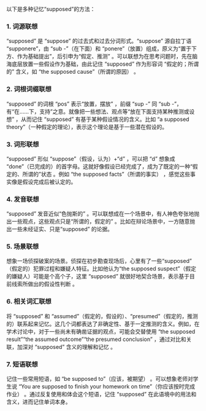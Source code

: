 以下是多种记忆“supposed”的方法：
### 1. 词源联想
“supposed” 是 “suppose” 的过去式和过去分词形式。“suppose” 源自拉丁语 “supponere”，由 “sub -”（在下面）和 “ponere”（放置）组成，原义为“置于下方、作为基础提出”，后引申为“假定、推测” 。可以联想为在思考问题时，先在脑海底层放置一些假设作为基础，由此记住 “supposed” 作为形容词 “假定的；所谓的” 含义，如 “the supposed cause”（所谓的原因） 。
### 2. 词根词缀联想
“supposed” 的词根 “pos” 表示“放置，摆放” ，前缀 “sup -” 同 “sub -”，有“在……下，支持”之意。就像把一些想法、观点等“放在下面支持某种推测或设想” ，从而记住 “supposed” 有基于某种假设情况的含义。比如 “a supposed theory”（一种假定的理论），表示这个理论是基于一些潜在假设的。 
### 3. 词形联想
“supposed” 形似 “suppose”（假设，认为）+“d” ，可以把 “d” 想象成 “done”（已完成的）的首字母。这就好像假设已经完成了，成为了既定的一种“假定的、所谓的”状态 。例如 “the supposed facts”（所谓的事实） ，感觉这些事实像是假设完成后被认定的。 
### 4. 发音联想
“supposed” 发音近似“色抛斯的” 。可以联想成在一个场景中，有人神色夸张地抛出一些观点，这些观点只是“所谓的，假定的” 。比如在辩论场景中，一方随意抛出一些未经证实、只是“supposed” 的论据。 
### 5. 场景联想
想象一场侦探破案的场景。侦探在初步勘查现场后，心里有了一些“supposed” （假定的）犯罪过程和嫌疑人特征。比如他认为“the supposed suspect”（假定的嫌疑人）可能是个高个子，这里 “supposed” 就很好地契合场景，表示基于目前线索所做出的假设性判断 。 
### 6. 相关词汇联想
将 “supposed” 和 “assumed”（假定的，假设的）、“presumed”（假定的，推测的）联系起来记忆。这几个词都表达了非确定性、基于一定推测的含义。例如，在学术讨论中，对于一些尚未有确凿证据的观点，可能会交替使用 “the supposed result”“the assumed outcome”“the presumed conclusion” ，通过对比和关联，加深对 “supposed” 含义的理解和记忆 。 
### 7. 短语联想
记住一些常用短语，如 “be supposed to”（应该，被期望） 。可以想象老师对学生说 “You are supposed to finish your homework on time”（你应该按时完成作业） 。通过反复使用和体会这个短语，记住 “supposed” 在此语境中的用法和含义，进而记住单词本身。 